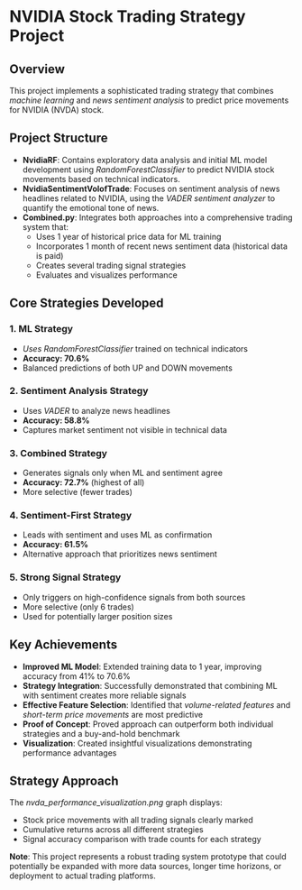 # NVIDIA Stock Trading Strategy Project

## **Overview**
This project implements a sophisticated trading strategy that combines *machine learning* and *news sentiment analysis* to predict price movements for NVIDIA (NVDA) stock.

## **Project Structure**
- **NvidiaRF**: Contains exploratory data analysis and initial ML model development using *RandomForestClassifier* to predict NVIDIA stock movements based on technical indicators.
- **NvidiaSentimentVolofTrade**: Focuses on sentiment analysis of news headlines related to NVIDIA, using the *VADER sentiment analyzer* to quantify the emotional tone of news.
- **Combined.py**: Integrates both approaches into a comprehensive trading system that:
  - Uses 1 year of historical price data for ML training
  - Incorporates 1 month of recent news sentiment data (historical data is paid)
  - Creates several trading signal strategies
  - Evaluates and visualizes performance

## **Core Strategies Developed**

### **1. ML Strategy**
- *Uses RandomForestClassifier* trained on technical indicators
- **Accuracy: 70.6%**
- Balanced predictions of both UP and DOWN movements

### **2. Sentiment Analysis Strategy**
- Uses *VADER* to analyze news headlines
- **Accuracy: 58.8%**
- Captures market sentiment not visible in technical data

### **3. Combined Strategy**
- Generates signals only when ML and sentiment agree
- **Accuracy: 72.7%** (highest of all)
- More selective (fewer trades)

### **4. Sentiment-First Strategy**
- Leads with sentiment and uses ML as confirmation
- **Accuracy: 61.5%**
- Alternative approach that prioritizes news sentiment

### **5. Strong Signal Strategy**
- Only triggers on high-confidence signals from both sources
- More selective (only 6 trades)
- Used for potentially larger position sizes

## **Key Achievements**
- **Improved ML Model**: Extended training data to 1 year, improving accuracy from 41% to 70.6%
- **Strategy Integration**: Successfully demonstrated that combining ML with sentiment creates more reliable signals
- **Effective Feature Selection**: Identified that *volume-related features* and *short-term price movements* are most predictive
- **Proof of Concept**: Proved approach can outperform both individual strategies and a buy-and-hold benchmark
- **Visualization**: Created insightful visualizations demonstrating performance advantages

## **Strategy Approach**
The *nvda_performance_visualization.png* graph displays:
- Stock price movements with all trading signals clearly marked
- Cumulative returns across all different strategies
- Signal accuracy comparison with trade counts for each strategy

**Note**: This project represents a robust trading system prototype that could potentially be expanded with more data sources, longer time horizons, or deployment to actual trading platforms.

